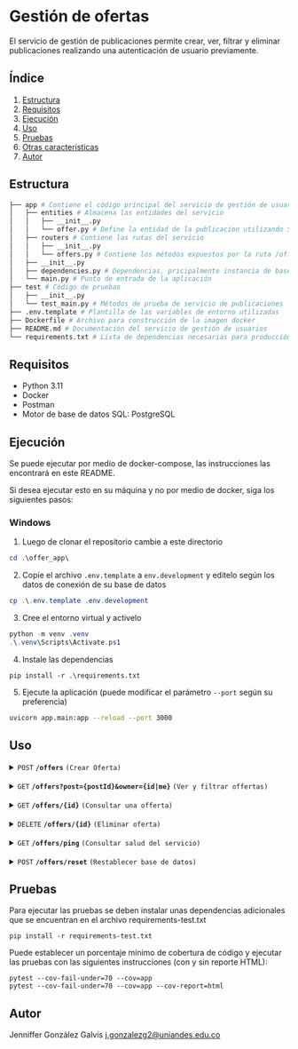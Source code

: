 # Gestión de ofertas

El servicio de gestión de publicaciones permite crear, ver, filtrar y eliminar publicaciones realizando una autenticación de usuario previamente.

## Índice

1. [Estructura](#estructura)
2. [Requisitos](#requisitos)
3. [Ejecución](#ejecución)
4. [Uso](#uso)
5. [Pruebas](#pruebas)
6. [Otras caracteristicas](#otras-características)
7. [Autor](#autor)

## Estructura

```bash
├── app # Contiene el código principal del servicio de gestión de usuarios
│   ├── entities # Almacena las entidades del servicio
│   │   ├── __init__.py
│   │   └── offer.py # Define la entidad de la publicacion utilizando SQLModel, así como entidades FastAPI Request/Response relacionadas.
│   ├── routers # Contiene las rutas del servicio
│   │   ├── __init__.py
│   │   └── offers.py # Contiene los métodos expuestos por la ruta /offers
│   ├── __init__.py
│   ├── dependencies.py # Dependencias, pricipalmente instancia de base de datos
│   └── main.py # Punto de entrada de la aplicación
├── test # Código de pruebas
│   ├── __init__.py
│   └── test_main.py # Métodos de prueba de servicio de publicaciones
├── .env.template # Plantilla de las variables de entorno utilizadas
├── Dockerfile # Archivo para construcción de la imagen docker
├── README.md # Documentación del servicio de gestión de usuarios
└── requirements.txt # Lista de dependencias necesarias para producción y pruebas
```

## Requisitos

- Python 3.11
- Docker
- Postman
- Motor de base de datos SQL: PostgreSQL

## Ejecución

Se puede ejecutar por medio de docker-compose, las instrucciones las encontrará en este README.

Si desea ejecutar esto en su máquina y no por medio de docker, siga los siguientes pasos:

### Windows

1. Luego de clonar el repositorio cambie a este directorio

```powershell
cd .\offer_app\
```

2. Copie el archivo `.env.template` a `env.development` y editelo según los datos de conexión de su base de datos

```powershell
cp .\.env.template .env.development
```

3. Cree el entorno virtual y activelo

```powershell
python -m venv .venv
.\.venv\Scripts\Activate.ps1
```

4. Instale las dependencias

```
pip install -r .\requirements.txt
```

5. Ejecute la aplicación (puede modificar el parámetro `--port` según su preferencia)

```bash
uvicorn app.main:app --reload --port 3000
```

## Uso

<details>
 <summary><code>POST</code> <code><b>/offers</b></code> <code>(Crear Oferta)</code></summary>

#### Descripción

Crea una oferta asociada al usuario al que pertenece el token.

#### Encabezado

`Authorization: Bearer token`

#### Cuerpo

> | Nombre      | Tipo     | Descripción                                                      |
> | ----------- | -------- | --------------------------------------------------------------   |
> | routeId     | string   | id del trayecto                                                  |
> | expireAt    | Datetime | fecha y hora máxima en que se recibirán ofertas en formato ISO   |


#### Respuestas


> | HTTP Code   | Response                                                         |
> | ----------- | --------------------------------------------------------------   |
> | 401         | El token no es válido o está vencido.                            |
> | 403         | No hay token en la solicitud	                                   |
> | 400         | El cuerpo de la petición no cuenta con un formato valido o no existe  |
> | 412         | <pre lang="json">{&#13; "msg": "La fecha expiración no es válida"&#13;}</pre> |
> | 201         | <pre lang="json">{&#13; "id": "29c08ee4-2c42-4171-9149-3bfe0620be8e",&#13; "userId": "28c08ff4-2c42-4171-9149-3bfe0620be8e" &#13; "createdAt": "2024-02-04T06:25:35.781980" &#13;}</pre>   |

</details>

<br/>


<details>
 <summary><code>GET</code> <code><b>/offers?post={postId}&owner={id|me}</b></code> <code>(Ver y filtrar offertas)</code></summary>

#### Descripción

Retorna el listado de ofertas que coinciden con los parámetros brindados. Solo un usuario autorizado puede realizar esta operación.

#### Parametros

> | Parametro   | Tipo     | Descripción                                                      |
> | ----------- | -------- | --------------------------------------------------------------   |
> | post        | Id       | id de la publicación que se desea usar para el envío.                                                 |
> | Owner       | Id       |  dueño de la publicación. Se reciben ids o el valor `me` que indica al usuario del token. En el caso de que ninguno esté presente se devolverá la lista de datos sin filtrar. Es decir, todas las publicaciones. |


#### Encabezado

`Authorization: Bearer token`

#### Respuestas


> | HTTP Code   | Response                                                         |
> | ----------- | --------------------------------------------------------------   |
> | 401         | El token no es válido o está vencido.                            |
> | 403         | No hay token en la solicitud	                                   |
> | 400         | El cuerpo de la petición no cuenta con un formato valido o no existe  |
> | 200         | <pre lang="json">{&#13; "id": "id de la oferta"; "postId": "id de la publicación"; "description": "descripción del paquete a llevar"; "size": "LARGE ó MEDIUM ó SMALL"; "fragile" : "booleano que indica si es un paquete delicado o no"; "offer": "valor en dólares de la oferta para llevar el paquete"; "createdAt": "fecha de creación de la publicación en formato ISO"; "userId": id del usuario que creo la oferta</pre> &#13;}</pre>   |

</details>

<br/>


<details>
 <summary><code>GET</code> <code><b>/offers/{id}</b></code> <code>(Consultar una offerta)</code></summary>

#### Descripción

Retorna una oferta, solo un usuario autorizado puede realizar esta operación.

#### Parametros

> | Parametro   | Tipo     | Descripción                             |
> | ----------- | -------- | -------------------------------------   |
> | id          | Id       | id de la oferta a consultar             |

#### Encabezado

`Authorization: Bearer token`

#### Respuestas

> | HTTP Code   | Response                                                         |
> | ----------- | --------------------------------------------------------------   |
> | 401         | El token no es válido o está vencido.                            |
> | 403         | No hay token en la solicitud	                                   |
> | 400         | El id no cuenta con un formato valido                            |
> | 200         | <pre lang="json">{&#13; "id": "id de la oferta"; "postId": "id de la publicación"; "description": "descripción del paquete a llevar"; "size": "LARGE ó MEDIUM ó SMALL"; "fragile" : "booleano que indica si es un paquete delicado o no"; "offer": "valor en dólares de la oferta para llevar el paquete"; "createdAt": "fecha de creación de la publicación en formato ISO"; "userId": id del usuario que creo la oferta</pre> &#13;}</pre>   |

</details>

<br/>


<details>
 <summary><code>DELETE</code> <code><b>/offers/{id}</b></code> <code>(Eliminar oferta)</code></summary>

#### Descripción

Elimina una oferta, solo un usuario autorizado puede realizar esta operación.

#### Parametros

> | Parametro   | Tipo     | Descripción                             |
> | ----------- | -------- | -------------------------------------   |
> | id          | Id       | id de la oferta a eliminar              |

#### Encabezado

`Authorization: Bearer token`

#### Respuestas

> | HTTP Code   | Response                                                         |
> | ----------- | --------------------------------------------------------------   |
> | 401         | El token no es válido o está vencido.                            |
> | 403         | No hay token en la solicitud	                                   |
> | 400         | El id no cuenta con un formato valido                            |
> | 200         | <pre lang="json">{&#13; "msg":"la oferta fue eliminada" }</pre>  |

</details>

<br/>


<details>
 <summary><code>GET</code> <code><b>/offers/ping</b></code> <code>(Consultar salud del servicio)</code></summary>

#### Descripción

Usado para verificar el estado del servicio.

#### Respuesta

> | HTTP Code   | Response                                                         |
> | ----------- | --------------------------------------------------------------   |
> | `200`       | `pong`   |

</details>

<br/>

<details>
 <summary><code>POST</code> <code><b>/offers/reset</b></code> <code>(Restablecer base de datos)</code></summary>

#### Descripción

Usado para limpiar la base de datos del servicio.

#### Respuesta

> | HTTP Code   | Response                                                         |
> | ----------- | --------------------------------------------------------------   |
> | `200`       | <pre lang="json">{&#13; "msg": "Todos los datos fueron eliminados"&#13;} |

</details>

## Pruebas

Para ejecutar las pruebas se deben instalar unas dependencias adicionales que se encuentran en el archivo requirements-test.txt

```
pip install -r requirements-test.txt
```

Puede establecer un porcentaje mínimo de cobertura de código y ejecutar las pruebas con las siguientes instrucciones (con y sin reporte HTML):

```
pytest --cov-fail-under=70 --cov=app
pytest --cov-fail-under=70 --cov=app --cov-report=html
```


## Autor

Jenniffer González Galvis <j.gonzalezg2@uniandes.edu.co>
